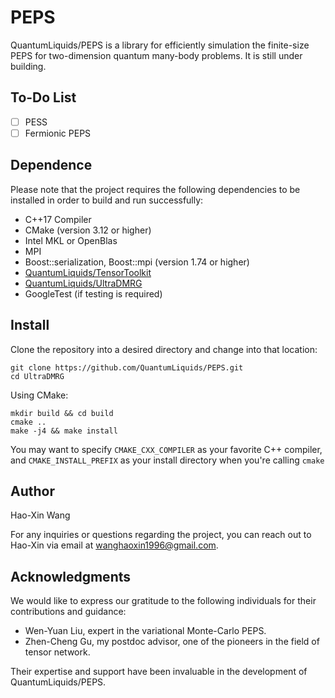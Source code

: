 # PEPS
QuantumLiquids/PEPS is a library for efficiently simulation the finite-size PEPS 
for two-dimension quantum many-body problems. It is still under building.


## To-Do List

- [ ] PESS
- [ ] Fermionic PEPS

## Dependence
Please note that the project requires the following dependencies to be installed 
in order to build and run successfully:

- C++17 Compiler
- CMake (version 3.12 or higher)
- Intel MKL or OpenBlas
- MPI
- Boost::serialization, Boost::mpi (version 1.74 or higher)
- [QuantumLiquids/TensorToolkit](https://github.com/QuantumLiquids/TensorToolkit)
- [QuantumLiquids/UltraDMRG](https://github.com/QuantumLiquids/UltraDMRG)
- GoogleTest (if testing is required)

## Install

Clone the repository into a desired directory and change into that location:

```
git clone https://github.com/QuantumLiquids/PEPS.git
cd UltraDMRG
```

Using CMake:

```
mkdir build && cd build
cmake ..
make -j4 && make install

```

You may want to specify `CMAKE_CXX_COMPILER` as your favorite C++ compiler,
and `CMAKE_INSTALL_PREFIX` as your install directory when you're calling `cmake`

## Author

Hao-Xin Wang

For any inquiries or questions regarding the project,
you can reach out to Hao-Xin via email at wanghaoxin1996@gmail.com.

## Acknowledgments

We would like to express our gratitude to the following individuals for their contributions and guidance:

- Wen-Yuan Liu, expert in the variational Monte-Carlo PEPS.
- Zhen-Cheng Gu, my postdoc advisor, one of the pioneers in the field of tensor network.

Their expertise and support have been invaluable in the development of QuantumLiquids/PEPS.

